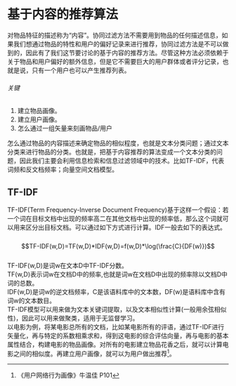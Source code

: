 # 基于内容的推荐算法

对物品特征的描述称为“内容”。协同过滤方法不需要用到物品的任何描述信息，如果我们想通过物品的特性和用户的偏好记录来进行推荐，协同过滤方法是不可以做到的，因此有了我们这节要讨论的基于内容的推荐方法。尽管这种方法必须依赖于关于物品和用户偏好的额外信息，但是它不需要巨大的用户群体或者评分记录，也就是说，只有一个用户也可以产生推荐列表。

###### 关键

1. 建立物品画像。  
2. 建立用户画像。
3. 怎么通过一组矢量来刻画物品/用户

怎么通过物品的内容描述来确定物品的相似程度，也就是文本分类问题；通过文本分类来进行物品的分类。也就是，把基于内容推荐的算法变成一个文本分类的问题，因此我们主要会利用信息检索和信息过滤领域中的技术。比如TF-IDF，代表词频和反文档频率；向量空间文档模型。

## TF-IDF

TF-IDF\(Term Frequency-Inverse Document Frequency\)基于这样一个假设：若一个词在目标文档中出现的频率高二在其他文档中出现的频率低，那么这个词就可以用来区分出目标文档。可以通过如下方式进行计算。IDF一般去如下的表达式。  
  $$TF-IDF(w,D)=TF(w,D)*IDF(w,D)=f(w,D)*\log(\frac{C}{DF(w)})$$  
TF-IDF\(w,D\)是词w在文本D中TF-IDF分数。  
TF\(w,D\)表示词w在文档D中的频率,也就是词w在文档D中出现的频率除以文档D中词的总数。  
IDF\(w,D\)是词w的逆文档频率，C是该语料库中的文本数，DF\(w\)是语料库中含有词w的文本数目。  
TF-IDF模型可以用来做为文本关键词提取，以及文本相似性计算\(一般用余弦相似性\)，因此可以用来做聚类，适用于无监督学习。  
以电影为例，将某电影总所有的文档，比如某电影所有的评语，通过TF-IDF进行矢量化，再与特定的系数相乘求和，得到这电影的综合评估向量，再与电影的基本属性结合，构建电影的物品画像。对所有的电影建立物品花香之后，就可以计算电影之间的相似度。再建立用户画像，就可以为用户做出推荐[^1]。  


[^1]: 《用户网络行为画像》牛温佳 P101

